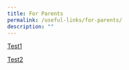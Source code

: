 ```yaml
---
title: For Parents
permalink: /useful-links/for-parents/
description: ""
---
```



[Test1](/files/Test1.pdf)

[Test2](/files/Test2.pdf)

